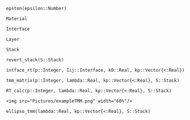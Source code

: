```
  epston(epsilon::Number)
```

```@docs
  Material
```

```@docs
  Interface
```

```@docs
  Layer
```

```@docs
  Stack
```

```@docs
  revert_stack(S::Stack)
```

```@docs
  intface_rt(p::Integer, Iij::Interface, k0::Real, kp::Vector{<:Real})
```

```@docs
  tmm_matrix(p::Integer, lambda::Real, kp::Vector{<:Real}, S::Stack)
```

```@docs
  RT_calc(p::Integer, lambda::Real, kp::Vector{<:Real}, S::Stack)
```
```@raw html
  <img src="Pictures/exampleTMM.png" width="60%"/>
```
```@docs
  ellipso_tmm(lambda::Real, kp::Vector{<:Real}, S::Stack)
```
